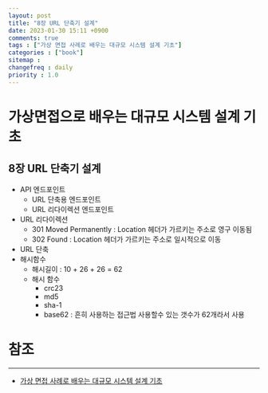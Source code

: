 ```yaml
---
layout: post
title: "8장 URL 단축기 설계"
date: 2023-01-30 15:11 +0900
comments: true
tags : ["가상 면접 사례로 배우는 대규모 시스템 설계 기초"]
categories : ["book"]
sitemap :
changefreq : daily
priority : 1.0
---
```


# 가상면접으로 배우는 대규모 시스템 설계 기초
## 8장 URL 단축기 설계

* API 엔드포인트
  * URL 단축용 엔드포인트
  * URL 리다이렉션 엔드포인트
* URL 리다이렉션
  * 301 Moved Permanently : Location 헤더가 가르키는 주소로 영구 이동됨
  * 302 Found : Location 헤더가 가르키는 주소로 일시적으로 이동
* URL 단축
* 해시함수
  * 해시길이 : 10 + 26 + 26 = 62
  * 해시 함수
    * crc23
    * md5
    * sha-1
    * base62 : 흔히 사용하는 접근법 사용할수 있는 갯수가 62개라서 사용

# 참조

-----
* [가상 면접 사례로 배우는 대규모 시스템 설계 기초](http://www.yes24.com/Product/Goods/102819435)
